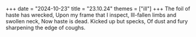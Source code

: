 +++
date = "2024-10-23"
title = "23.10.24"
themes = ["ill"]
+++
The foil of haste has wrecked,
Upon my frame that I inspect,
Ill-fallen limbs and swollen neck,
Now haste is dead. Kicked up but specks,
Of dust and fury sharpening the edge of coughs.
